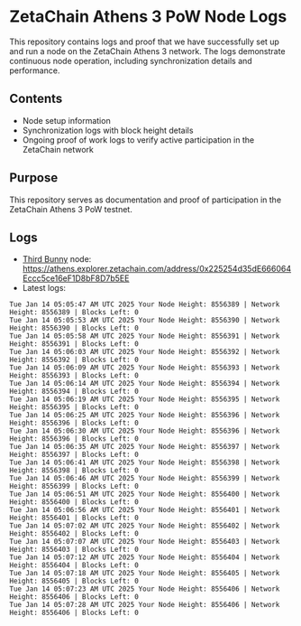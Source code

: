 # ZetaChain Athens 3 PoW Node Logs
This repository contains logs and proof that we have successfully set up and run a node on the ZetaChain Athens 3 network. The logs demonstrate continuous node operation, including synchronization details and performance.

## Contents
- Node setup information
- Synchronization logs with block height details
- Ongoing proof of work logs to verify active participation in the ZetaChain network

## Purpose
This repository serves as documentation and proof of participation in the ZetaChain Athens 3 PoW testnet.

## Logs

- [Third Bunny](https://thirdbunny.xyz/) node: https://athens.explorer.zetachain.com/address/0x225254d35dE666064Eccc5ce16eF1D8bF8D7b5EE
- Latest logs:
```
Tue Jan 14 05:05:47 AM UTC 2025 Your Node Height: 8556389 | Network Height: 8556389 | Blocks Left: 0
Tue Jan 14 05:05:53 AM UTC 2025 Your Node Height: 8556390 | Network Height: 8556390 | Blocks Left: 0
Tue Jan 14 05:05:58 AM UTC 2025 Your Node Height: 8556391 | Network Height: 8556391 | Blocks Left: 0
Tue Jan 14 05:06:03 AM UTC 2025 Your Node Height: 8556392 | Network Height: 8556392 | Blocks Left: 0
Tue Jan 14 05:06:09 AM UTC 2025 Your Node Height: 8556393 | Network Height: 8556393 | Blocks Left: 0
Tue Jan 14 05:06:14 AM UTC 2025 Your Node Height: 8556394 | Network Height: 8556394 | Blocks Left: 0
Tue Jan 14 05:06:19 AM UTC 2025 Your Node Height: 8556395 | Network Height: 8556395 | Blocks Left: 0
Tue Jan 14 05:06:25 AM UTC 2025 Your Node Height: 8556396 | Network Height: 8556396 | Blocks Left: 0
Tue Jan 14 05:06:30 AM UTC 2025 Your Node Height: 8556396 | Network Height: 8556396 | Blocks Left: 0
Tue Jan 14 05:06:35 AM UTC 2025 Your Node Height: 8556397 | Network Height: 8556397 | Blocks Left: 0
Tue Jan 14 05:06:41 AM UTC 2025 Your Node Height: 8556398 | Network Height: 8556398 | Blocks Left: 0
Tue Jan 14 05:06:46 AM UTC 2025 Your Node Height: 8556399 | Network Height: 8556399 | Blocks Left: 0
Tue Jan 14 05:06:51 AM UTC 2025 Your Node Height: 8556400 | Network Height: 8556400 | Blocks Left: 0
Tue Jan 14 05:06:56 AM UTC 2025 Your Node Height: 8556401 | Network Height: 8556401 | Blocks Left: 0
Tue Jan 14 05:07:02 AM UTC 2025 Your Node Height: 8556402 | Network Height: 8556402 | Blocks Left: 0
Tue Jan 14 05:07:07 AM UTC 2025 Your Node Height: 8556403 | Network Height: 8556403 | Blocks Left: 0
Tue Jan 14 05:07:12 AM UTC 2025 Your Node Height: 8556404 | Network Height: 8556404 | Blocks Left: 0
Tue Jan 14 05:07:18 AM UTC 2025 Your Node Height: 8556405 | Network Height: 8556405 | Blocks Left: 0
Tue Jan 14 05:07:23 AM UTC 2025 Your Node Height: 8556406 | Network Height: 8556406 | Blocks Left: 0
Tue Jan 14 05:07:28 AM UTC 2025 Your Node Height: 8556406 | Network Height: 8556406 | Blocks Left: 0
```
